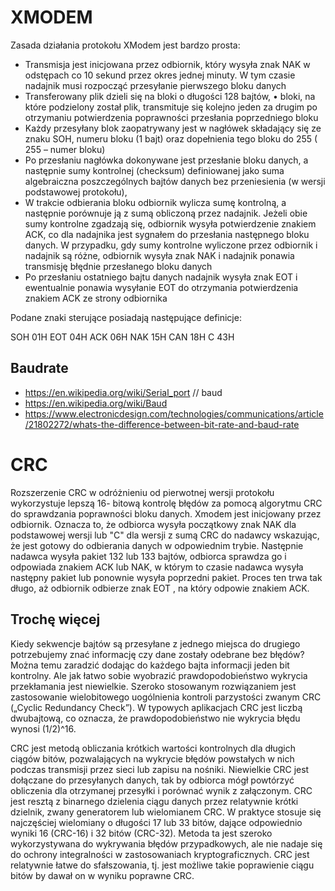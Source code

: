 
# XMODEM

Zasada działania protokołu XModem jest bardzo prosta:
- Transmisja jest inicjowana przez odbiornik, który wysyła znak NAK w odstępach co 10
sekund przez okres jednej minuty. W tym czasie nadajnik musi rozpocząć przesyłanie
pierwszego bloku danych
- Transferowany plik dzieli się na bloki o długości 128 bajtów, • bloki, na które podzielony
został plik, transmituje się kolejno jeden za drugim po otrzymaniu potwierdzenia
poprawności przesłania poprzedniego bloku
- Każdy przesyłany blok zaopatrywany jest w nagłówek składający się ze znaku SOH, numeru
bloku (1 bajt) oraz dopełnienia tego bloku do 255 ( 255 – numer bloku)
- Po przesłaniu nagłówka dokonywane jest przesłanie bloku danych, a następnie sumy
kontrolnej (checksum) definiowanej jako suma algebraiczna poszczególnych bajtów danych
bez przeniesienia (w wersji podstawowej protokołu),
- W trakcie odbierania bloku odbiornik wylicza sumę kontrolną, a następnie porównuje ją z
sumą obliczoną przez nadajnik. Jeżeli obie sumy kontrolne zgadzają się, odbiornik wysyła
potwierdzenie znakiem ACK, co dla nadajnika jest sygnałem do przesłania następnego bloku
danych. W przypadku, gdy sumy kontrolne wyliczone przez odbiornik i nadajnik są różne,
odbiornik wysyła znak NAK i nadajnik ponawia transmisję błędnie przesłanego bloku
danych
- Po przesłaniu ostatniego bajtu danych nadajnik wysyła znak EOT i ewentualnie ponawia
wysyłanie EOT do otrzymania potwierdzenia znakiem ACK ze strony odbiornika


Podane znaki sterujące posiadają następujące definicje:

SOH 01H
EOT 04H
ACK 06H
NAK 15H
CAN 18H
C 43H

## Baudrate

- https://en.wikipedia.org/wiki/Serial_port // baud
- https://en.wikipedia.org/wiki/Baud
- https://www.electronicdesign.com/technologies/communications/article/21802272/whats-the-difference-between-bit-rate-and-baud-rate

# CRC

Rozszerzenie CRC w odróżnieniu od pierwotnej wersji protokołu wykorzystuje lepszą 16-
bitową kontrolę błędów za pomocą algorytmu CRC do sprawdzania poprawności bloku danych.
Xmodem jest inicjowany przez odbiornik. Oznacza to, że odbiorca wysyła początkowy znak NAK
dla podstawowej wersji lub "C" dla wersji z sumą CRC do nadawcy wskazując, że jest gotowy do
odbierania danych w odpowiednim trybie. Następnie nadawca wysyła pakiet 132 lub 133 bajtów,
odbiorca sprawdza go i odpowiada znakiem ACK lub NAK, w którym to czasie nadawca wysyła
następny pakiet lub ponownie wysyła poprzedni pakiet. Proces ten trwa tak długo, aż odbiornik
odbierze znak EOT , na który odpowie znakiem ACK.

## Trochę więcej

Kiedy sekwencje bajtów są przesyłane z jednego miejsca do drugiego potrzebujemy znać informację
czy dane zostały odebrane bez błędów? Można temu zaradzić dodając do każdego bajta informacji
jeden bit kontrolny. Ale jak łatwo sobie wyobrazić prawdopodobieństwo wykrycia przekłamania jest
niewielkie. Szeroko stosowanym rozwiązaniem jest zastosowanie wielobitowego uogólnienia kontroli
parzystości zwanym CRC („Cyclic Redundancy Check”). W typowych aplikacjach CRC jest liczbą
dwubajtową, co oznacza, że prawdopodobieństwo nie wykrycia błędu wynosi (1/2)^16.

CRC jest metodą obliczania krótkich wartości kontrolnych dla długich ciągów bitów, pozwalających na
wykrycie błędów powstałych w nich podczas transmisji przez sieci lub zapisu na nośniki. Niewielkie
CRC jest dołączane do przesyłanych danych, tak by odbiorca mógł powtórzyć obliczenia dla
otrzymanej przesyłki i porównać wynik z załączonym.
CRC jest resztą z binarnego dzielenia ciągu danych przez relatywnie krótki dzielnik, zwany
generatorem lub wielomianem CRC. W praktyce stosuje się najczęściej wielomiany o długości 17 lub
33 bitów, dające odpowiednio wyniki 16 (CRC-16) i 32 bitów (CRC-32).
Metoda ta jest szeroko wykorzystywana do wykrywania błędów przypadkowych, ale nie nadaje się do
ochrony integralności w zastosowaniach kryptograficznych. CRC jest relatywnie łatwe do
sfałszowania, tj. jest możliwe takie poprawienie ciągu bitów by dawał on w wyniku poprawne CRC.
